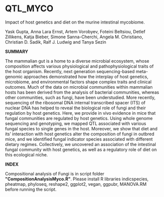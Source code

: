 # QTL_MYCO
Impact of host genetics and diet on the murine intestinal mycobiome.

Yask Gupta, Anna Lara Ernst, Artem Vorobyev, Foteini Beltsiou, Detlef Zillikens, Katja Bieber, Simone Sanna-Cherchi, Angela M. Christiano, Christian D. Sadik, Ralf J. Ludwig and Tanya Sezin

**SUMMARY**

The mammalian gut is a home to a diverse microbial ecosystem, whose composition affects various physiological and pathophysiological traits of the host organism. Recently, next generation sequencing-based meta-genomic approaches demonstrated how the interplay of host genetics, microbiome, and environmental factors shape complex traits and clinical outcomes. Much of the data on microbial communities within mammalian hosts has been derived from the analysis of bacterial communities, whereas other communities, such as fungi, have been understudied. More recently, sequencing of the ribosomal DNA internal transcribed spacer (ITS) of nuclear DNA has helped to reveal the biological role of fungi and their regulation by host genetics. Here, we provide in vivo evidence in mice that fungal communities are regulated by host genetics. Using whole genome sequencing and genotyping, we mapped QTL associated with various fungal species to single genes in the host. Moreover, we show that diet and its’ interaction with host genetics alter the composition of fungi in outbred mice, and we identified fungal indicator species associated with different dietary regimes. Collectively, we uncovered an association of the intestinal fungal community with host genetics, as well as a regulatory role of diet on this ecological niche.  

**INDEX**

Compositional analysis of Fungi is in script folder **"CompositionAnalysisMyco.R"**.
Please install R libraries indicspecies, pheatmap, phyloseq, reshape2, ggplot2, vegan, ggpubr, MANOVA.RM before running the script. 
